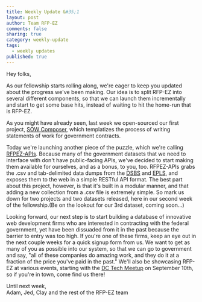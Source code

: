 ```yaml
---
title: Weekly Update &#35;1
layout: post
author: Team RFP-EZ
comments: false
sharing: true
category: weekly-update
tags:
  - weekly updates
published: true
---
```


Hey folks,

As our fellowship starts rolling along, we're eager to keep you updated about the progress we've been making. Our idea is to split RFP-EZ into several different components, so that we can launch them incrementally and start to get some base hits, instead of waiting to hit the home-run that is RFP-EZ.

As you might have already seen, last week we open-sourced our first project, [SOW Composer](http://www.github.com/presidential-innovation-fellows/sowcomposer), which templatizes the process of writing statements of work for government contracts.

Today we're launching another piece of the puzzle, which we're calling [RFPEZ-APIs](http://www.github.com/presidential-innovation-fellows/rfpez-apis). Because many of the government datasets that we need to interface with don't have public-facing APIs, we've decided to start making them available for ourselves, and as a bonus, to you, too. RFPEZ-APIs grabs the .csv and tab-delimited data dumps from the [DSBS](http://dsbs.sba.gov) and [EPLS](http://www.epls.gov/), and exposes them to the web in a simple RESTful API format. The best part about this project, however, is that it's built in a modular manner, and that adding a new collection from a .csv file is extremely simple. So mark us down for two projects and two datasets released, here in our second week of the fellowship.(Be on the lookout for our 3rd dataset, coming soon...)

Looking forward, our next step is to start building a database of innovative web development firms who are interested in contracting with the federal government, yet have been dissuaded from it in the past because the barrier to entry was too high. If you're one of these firms, keep an eye out in the next couple weeks for a quick signup form from us. We want to get as many of you as possible into our system, so that we can go to government and say, "all of these companies do amazing work, and they do it at a fraction of the price you've paid in the past." We'll also be showcasing RFP-EZ at various events, starting with the [DC Tech Meetup](http://www.meetup.com/DC-Tech-Meetup/events/39214262/) on September 10th, so if you're in town, come find us there!

Until next week,<br />
Adam, Jed, Clay and the rest of the RFP-EZ team